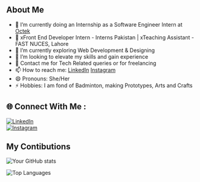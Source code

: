 ## About Me
- 🔭 I’m currently doing an Internship as a Software Engineer Intern at [Octek](https://octek.co/)
- 💫 xFront End Developer Intern - Interns Pakistan |  xTeaching Assistant - FAST NUCES, Lahore
- 🌱 I’m currently exploring Web Development & Designing  
- 👯 I’m looking to elevate my skills and gain experience  
- 💬 Contact me for Tech Related queries or for freelancing  
- 📫 How to reach me:  [LinkedIn](https://www.linkedin.com/in/sania-nisar/)  [Instagram](https://www.instagram.com/sania.nisar01/)
- 😄 Pronouns: She/Her  
- ⚡ Hobbies: I am fond of Badminton, making Prototypes, Arts and Crafts  

## 🌐 Connect With Me :
[![LinkedIn](https://img.shields.io/badge/LinkedIn-Sania%20Nisar-blue?style=for-the-badge&logo=linkedin&logoColor=white)](https://www.linkedin.com/in/sania-nisar/)  
[![Instagram](https://img.shields.io/badge/Instagram-sanianisar-green?style=for-the-badge&logo=instagram&logoColor=white)](https://www.instagram.com/yourinstagramusername)  

## My Contibutions
![Your GitHub stats](https://github-readme-stats.vercel.app/api?username=SaniaNisar&show_icons=true&theme=radical)



![Top Languages](https://github-readme-stats.vercel.app/api/top-langs/?username=SaniaNisar&layout=compact&theme=radical)

